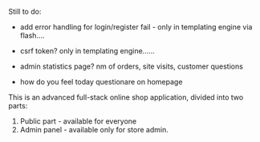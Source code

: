 Still to do:
- add error handling for login/register fail - only in templating engine via flash....
- csrf token? only in templating engine......

- admin statistics page? nm of orders, site visits, customer questions
- how do you feel today questionare on homepage


This is an advanced full-stack online shop application, divided into two parts:
1. Public part - available for everyone
2. Admin panel - available only for store admin. 


